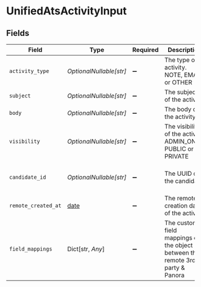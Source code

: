 # UnifiedAtsActivityInput


## Fields

| Field                                                                         | Type                                                                          | Required                                                                      | Description                                                                   | Example                                                                       |
| ----------------------------------------------------------------------------- | ----------------------------------------------------------------------------- | ----------------------------------------------------------------------------- | ----------------------------------------------------------------------------- | ----------------------------------------------------------------------------- |
| `activity_type`                                                               | *OptionalNullable[str]*                                                       | :heavy_minus_sign:                                                            | The type of activity. NOTE, EMAIL or OTHER                                    | NOTE                                                                          |
| `subject`                                                                     | *OptionalNullable[str]*                                                       | :heavy_minus_sign:                                                            | The subject of the activity                                                   | Email subject                                                                 |
| `body`                                                                        | *OptionalNullable[str]*                                                       | :heavy_minus_sign:                                                            | The body of the activity                                                      | Dear Diana, I love you                                                        |
| `visibility`                                                                  | *OptionalNullable[str]*                                                       | :heavy_minus_sign:                                                            | The visibility of the activity. ADMIN_ONLY, PUBLIC or PRIVATE                 | PUBLIC                                                                        |
| `candidate_id`                                                                | *OptionalNullable[str]*                                                       | :heavy_minus_sign:                                                            | The UUID of the candidate                                                     | 801f9ede-c698-4e66-a7fc-48d19eebaa4f                                          |
| `remote_created_at`                                                           | [date](https://docs.python.org/3/library/datetime.html#date-objects)          | :heavy_minus_sign:                                                            | The remote creation date of the activity                                      | 2024-10-01T12:00:00Z                                                          |
| `field_mappings`                                                              | Dict[str, *Any*]                                                              | :heavy_minus_sign:                                                            | The custom field mappings of the object between the remote 3rd party & Panora | {<br/>"fav_dish": "broccoli",<br/>"fav_color": "red"<br/>}                    |